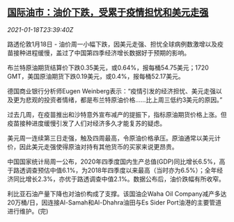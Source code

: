 <!--1611014098000-->
[国际油市：油价下跌，受累于疫情担忧和美元走强](https://cn.reuters.com/article/oil-close-0118-mon-idCNKBS29N22O)
------

<div><i>2021-01-18T23:39:40Z</i></div><p>路透伦敦1月18日 - 油价周一小幅下跌，因美元走强、担忧全球病例数激增以及疫苗接种进程缓慢，盖过了中国第四季经济增长数据好于预期的影响。</p><p>布兰特原油期货结算价下跌0.35美元，或0.64%，报每桶54.75美元；1720 GMT，美国原油期货下跌0.19美元，或0.4%，报每桶52.17美元。</p><p>德国商业银行分析师Eugen Weinberg表示：“疫情引发的经济担忧、美元走强以及更为悲观的投资者情绪，都是布兰特原油价格……比上周三低约3美元的原因。”</p><p>过去几周，在疫苗推出和沙特意外宣布减产的提振下，指标原油期货价格上涨。但疫苗接种进度缓慢引发了人们对经济多久才能复苏的疑虑。</p><p>美元周一连续第三日走强，触及四周最高，令原油价格承压。原油通常以美元计价，因此美元走强使得原油对持有其他货币的买家来说更昂贵。</p><p>中国国家统计局周一公布，2020年四季度国内生产总值(GDP)同比增长6.5%，高于路透调查预估中值6.1%，为2018年四季度以来最高（当时亦为6.5%）；全年经济同比增长2.3%，亦优于路透调查中值2.1%。数据公布后，油价跌幅有所收窄。</p><p>利比亚石油产量下降也对油价构成了支撑。该国油企Waha Oil Company减产多达20万桶/日，因连接Al-Samah和Al-Dhahra油田与Es Sider Port油港的主要管道进行维护。(完)</p>
